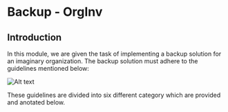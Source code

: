 # Backup - OrgInv

## Introduction

In this module, we are given the task of implementing a backup solution for an imaginary organization. The backup solution must adhere to the guidelines mentioned below:

![Alt text](images/image.png)

These guidelines are divided into six different category which are provided and anotated below.
